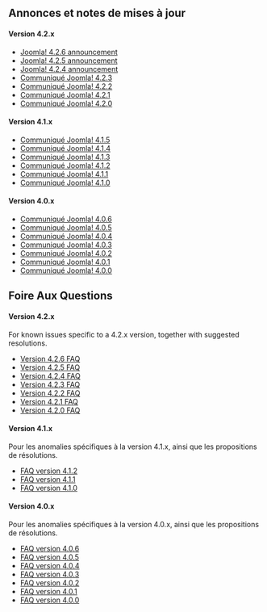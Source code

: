 <!-- Filename: Help4.x:Joomla_Version_Information / Display title: Informations de version Joomla! -->

## Annonces et notes de mises à jour

#### Version 4.2.x

- <a
  href="https://www.joomla.org/announcements/release-news/5875-joomla-4-2-6-bug-fix-release.html"
  class="external text" target="_blank" rel="noreferrer noopener">Joomla!
  4.2.6 announcement</a>
- <a
  href="https://www.joomla.org/announcements/release-news/5873-joomla-4-2-5-security-and-bug-fix-release.html"
  class="external text" target="_blank" rel="noreferrer noopener">Joomla!
  4.2.5 announcement</a>
- <a
  href="https://www.joomla.org/announcements/release-news/5870-joomla-4-2-4-security-release.html"
  class="external text" target="_blank" rel="noreferrer noopener">Joomla!
  4.2.4 announcement</a>
- <a
  href="https://www.joomla.org/announcements/release-news/5869-joomla-4-2-3-bug-fix-release.html"
  class="external text" target="_blank"
  rel="noreferrer noopener">Communiqué Joomla! 4.2.3</a>
- <a
  href="https://www.joomla.org/announcements/release-news/5867-joomla-4-2-2-bug-fix-release.html"
  class="external text" target="_blank"
  rel="noreferrer noopener">Communiqué Joomla! 4.2.2</a>
- <a
  href="https://www.joomla.org/announcements/release-news/5866-joomla-4-2-1-release.html"
  class="external text" target="_blank"
  rel="noreferrer noopener">Communiqué Joomla! 4.2.1</a>
- <a
  href="https://www.joomla.org/announcements/release-news/5865-joomla-4-2-release.html"
  class="external text" target="_blank"
  rel="noreferrer noopener">Communiqué Joomla! 4.2.0</a>

#### Version 4.1.x

- <a
  href="https://www.joomla.org/announcements/release-news/5861-joomla-4-1-5-and-3-10-10-release.html"
  class="external text" target="_blank"
  rel="noreferrer noopener">Communiqué Joomla! 4.1.5</a>
- <a
  href="https://www.joomla.org/announcements/release-news/5860-joomla-4-1-4.html"
  class="external text" target="_blank"
  rel="noreferrer noopener">Communiqué Joomla! 4.1.4</a>
- <a
  href="https://www.joomla.org/announcements/release-news/5859-joomla-4-1-3-and-3-10-9-release.html"
  class="external text" target="_blank"
  rel="noreferrer noopener">Communiqué Joomla! 4.1.3</a>
- <a
  href="https://www.joomla.org/announcements/release-news/5858-joomla-4-1-2-and-3-10-8-release.html"
  class="external text" target="_blank"
  rel="noreferrer noopener">Communiqué Joomla! 4.1.2</a>
- <a
  href="https://www.joomla.org/announcements/release-news/5857-joomla-4-1-1-and-3-10-7-release.html"
  class="external text" target="_blank"
  rel="noreferrer noopener">Communiqué Joomla! 4.1.1</a>
- <a
  href="https://www.joomla.org/announcements/release-news/5855-joomla-4-1-0-stable-new-standards-in-accessible-website-design.html"
  class="external text" target="_blank"
  rel="noreferrer noopener">Communiqué Joomla! 4.1.0</a>

#### Version 4.0.x

- <a
  href="https://www.joomla.org/announcements/release-news/5852-joomla-4-0-6-and-joomla-3-10-5-are-here.html"
  class="external text" target="_blank"
  rel="noreferrer noopener">Communiqué Joomla! 4.0.6</a>
- <a
  href="https://www.joomla.org/announcements/release-news/5851-joomla-4-0-5-and-joomla-3-10-4-are-here.html"
  class="external text" target="_blank"
  rel="noreferrer noopener">Communiqué Joomla! 4.0.5</a>
- <a
  href="https://www.joomla.org/announcements/release-news/5849-joomla-4-0-4-and-joomla-3-10-3-are-here.html"
  class="external text" target="_blank"
  rel="noreferrer noopener">Communiqué Joomla! 4.0.4</a>
- <a
  href="https://www.joomla.org/announcements/release-news/5848-joomla-4-0-3-and-joomla-3-10-2-are-here.html"
  class="external text" target="_blank"
  rel="noreferrer noopener">Communiqué Joomla! 4.0.3</a>
- <a
  href="https://www.joomla.org/announcements/release-news/5847-joomla-4-0-2-bug-fix.html"
  class="external text" target="_blank"
  rel="noreferrer noopener">Communiqué Joomla! 4.0.2</a>
- <a
  href="https://www.joomla.org/announcements/release-news/5846-joomla-4-0-1-and-joomla-3-10-1-are-here.html"
  class="external text" target="_blank"
  rel="noreferrer noopener">Communiqué Joomla! 4.0.1</a>
- <a
  href="https://www.joomla.org/announcements/release-news/5845-joomla-4-0-and-joomla-3-10-are-here.html"
  class="external text" target="_blank"
  rel="noreferrer noopener">Communiqué Joomla! 4.0.0</a>

## Foire Aux Questions

#### Version 4.2.x

For known issues specific to a 4.2.x version, together with suggested
resolutions.

- [Version 4.2.6
  FAQ](https://docs.joomla.org/:Category:Version_4.2.6_FAQ "Special:MyLanguage/:Category:Version 4.2.6 FAQ")
- [Version 4.2.5
  FAQ](https://docs.joomla.org/:Category:Version_4.2.5_FAQ "Special:MyLanguage/:Category:Version 4.2.5 FAQ")
- [Version 4.2.4
  FAQ](https://docs.joomla.org/:Category:Version_4.2.4_FAQ "Special:MyLanguage/:Category:Version 4.2.4 FAQ")
- [Version 4.2.3
  FAQ](https://docs.joomla.org/:Category:Version_4.2.3_FAQ "Special:MyLanguage/:Category:Version 4.2.3 FAQ")
- [Version 4.2.2
  FAQ](https://docs.joomla.org/:Category:Version_4.2.2_FAQ "Special:MyLanguage/:Category:Version 4.2.2 FAQ")
- [Version 4.2.1
  FAQ](https://docs.joomla.org/:Category:Version_4.2.1_FAQ "Special:MyLanguage/:Category:Version 4.2.1 FAQ")
- [Version 4.2.0
  FAQ](https://docs.joomla.org/:Category:Version_4.2.0_FAQ "Special:MyLanguage/:Category:Version 4.2.0 FAQ")

#### Version 4.1.x

Pour les anomalies spécifiques à la version 4.1.x, ainsi que les
propositions de résolutions.

- [FAQ version
  4.1.2](https://docs.joomla.org/:Category:Version_4.1.2_FAQ "Special:MyLanguage/:Category:Version 4.1.2 FAQ")
- [FAQ version
  4.1.1](https://docs.joomla.org/:Category:Version_4.1.1_FAQ "Special:MyLanguage/:Category:Version 4.1.1 FAQ")
- [FAQ version
  4.1.0](https://docs.joomla.org/:Category:Version_4.1.0_FAQ "Special:MyLanguage/:Category:Version 4.1.0 FAQ")

#### Version 4.0.x

Pour les anomalies spécifiques à la version 4.0.x, ainsi que les
propositions de résolutions.

- [FAQ version
  4.0.6](https://docs.joomla.org/:Category:Version_4.0.6_FAQ "Special:MyLanguage/:Category:Version 4.0.6 FAQ")
- [FAQ version
  4.0.5](https://docs.joomla.org/:Category:Version_4.0.5_FAQ "Special:MyLanguage/:Category:Version 4.0.5 FAQ")
- [FAQ version
  4.0.4](https://docs.joomla.org/:Category:Version_4.0.4_FAQ "Special:MyLanguage/:Category:Version 4.0.4 FAQ")
- [FAQ version
  4.0.3](https://docs.joomla.org/:Category:Version_4.0.3_FAQ "Special:MyLanguage/:Category:Version 4.0.3 FAQ")
- [FAQ version
  4.0.2](https://docs.joomla.org/:Category:Version_4.0.2_FAQ "Special:MyLanguage/:Category:Version 4.0.2 FAQ")
- [FAQ version
  4.0.1](https://docs.joomla.org/:Category:Version_4.0.1_FAQ "Special:MyLanguage/:Category:Version 4.0.1 FAQ")
- [FAQ version
  4.0.0](https://docs.joomla.org/:Category:Version_4.0.0_FAQ "Special:MyLanguage/:Category:Version 4.0.0 FAQ")
